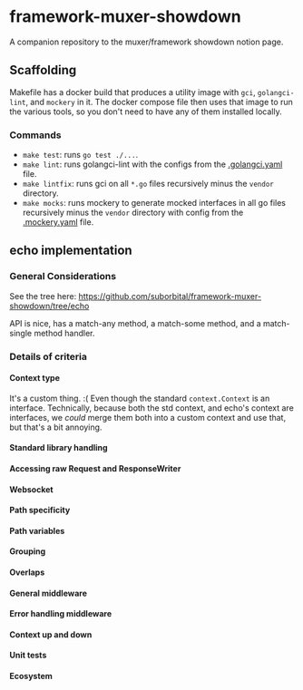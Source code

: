 # framework-muxer-showdown
A companion repository to the muxer/framework showdown notion page.

## Scaffolding

Makefile has a docker build that produces a utility image with `gci`, `golangci-lint`, and `mockery` in it. The docker compose file then uses that image to run the various tools, so you don't need to have any of them installed locally.

### Commands

* `make test`: runs `go test ./...`.
* `make lint`: runs golangci-lint with the configs from the [.golangci.yaml](.golangci.yaml) file.
* `make lintfix`: runs gci on all `*.go` files recursively minus the `vendor` directory.
* `make mocks`: runs mockery to generate mocked interfaces in all go files recursively minus the `vendor` directory with config from the [.mockery.yaml](.mockery.yaml) file.

## echo implementation

### General Considerations

See the tree here: https://github.com/suborbital/framework-muxer-showdown/tree/echo

API is nice, has a match-any method, a match-some method, and a match-single method handler.

### Details of criteria

#### Context type

It's a custom thing. :( Even though the standard `context.Context` is an interface. Technically, because both the std context, and echo's context are interfaces, we _could_ merge them both into a custom context and use that, but that's a bit annoying.

#### Standard library handling

#### Accessing raw Request and ResponseWriter

#### Websocket

#### Path specificity

#### Path variables

#### Grouping

#### Overlaps

#### General middleware

#### Error handling middleware

#### Context up and down

#### Unit tests

#### Ecosystem
